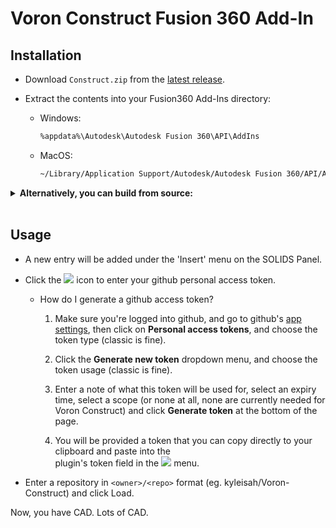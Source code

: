 # Voron Construct Fusion 360 Add-In

## Installation

- Download `Construct.zip` from the [latest release](https://github.com/MapleLeafMakers/VoronConstruct360/releases).

- Extract the contents into your Fusion360 Add-Ins directory:
  - Windows:
    ```txt
    %appdata%\Autodesk\Autodesk Fusion 360\API\AddIns
    ```
  - MacOS:
    ```txt
    ~/Library/Application Support/Autodesk/Autodesk Fusion 360/API/AddIns
    ```

<details>
    <summary>
        <b>
        Alternatively, you can build from source:
        </b>
    </summary>
<p>

Clone the repository, and run:

```sh
pip install plugin/requirements.txt --no-user 
--ignore-installed --target=plugin/lib
npm install
npm run build
```

The plugin will be generated in the `dist/` directory, copy the contents into a new directory named Construct in the Fusion360 AddIns directory

</p>
</details>

<br>

## Usage
 
- A new entry will be added under the 'Insert' menu on the SOLIDS Panel.
- Click the <picture><img src="https://upload.wikimedia.org/wikipedia/commons/c/c9/Wikipedia_interwiki_section_gear_icon.svg"></picture> icon to enter your github personal access token.

    - How do I generate a github access token?
      1. Make sure you're logged into github, and go to github's [app settings](https://github.com/settings/apps), then click on **Personal access tokens**, and choose the token type (classic is fine).

      2. Click the **Generate new token** dropdown menu, and choose the token usage (classic is fine).

      3. Enter a note of what this token will be used for, select an expiry time, select a scope (or none at all, none are currently needed for Voron Construct) and click **Generate token** at the bottom of the page.

      4. You will be provided a token that you can copy directly to your clipboard and paste into the <br> plugin's token field in the <picture><img src="https://upload.wikimedia.org/wikipedia/commons/c/c9/Wikipedia_interwiki_section_gear_icon.svg"></picture> menu.

- Enter a repository in `<owner>/<repo>` format (eg. kyleisah/Voron-Construct) and click Load.

Now, you have CAD. Lots of CAD.
